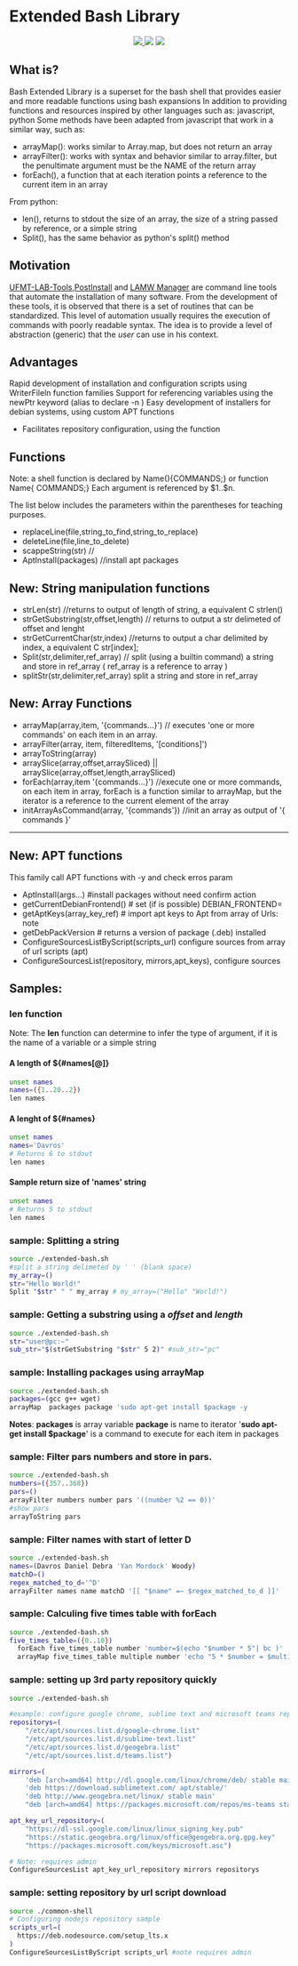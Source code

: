 # Extended Bash Library
<p align="center">
	  <a href="https://github.com/dosza/ext-bash/archive/master.zip"><img src="https://img.shields.io/badge/Release-v0.3.2-green"/> </a><img src="https://img.shields.io/badge/language-shell-blue"/> <a href="https://github.com/dosza/ext-bash/LICENSE.md"><img src="https://img.shields.io/github/license/dosza/ext-bash"/></a>
</p>

What is?
---
Bash Extended Library is a superset for the bash shell that provides easier and more readable functions using bash expansions
In addition to providing functions and resources inspired by other languages such as: javascript, python
Some methods have been adapted from javascript that work in a similar way, such as:
+ arrayMap(): works similar to Array.map, but does not return an array
+ arrayFilter(): works with syntax and behavior similar to array.filter, but the penultimate argument must be the NAME of the return array
+ forEach(), a function that at each iteration points a reference to the current item in an array

From python:
+ len(), returns to stdout the size of an array, the size of a string passed by reference, or a simple string
+ Split(), has the same behavior as python's split() method

Motivation 
---
[UFMT-LAB-Tools](https://github.com/dosza/ufmt-cua-lab-tools),[PostInstall](https://github.com/dosza/Linux-PostInstall) and [LAMW Manager](https://github.com/dosza/lamwmanager-linux) are command line tools that automate the installation of many software.
From the development of these tools, it is observed that there is a set of routines that can be standardized.
This level of automation usually requires the execution of commands with poorly readable syntax. 
The idea is to provide a level of abstraction (generic) that the *user* can use in his context.

Advantages
---
Rapid development of installation and configuration scripts using WriterFileln function families
Support for referencing variables using the newPtr keyword (alias to declare -n )
Easy development of installers for debian systems, using custom APT functions
+ Facilitates repository configuration, using the function

Functions
---
Note: a shell function is declared by Name(){COMMANDS;} or function Name{ COMMANDS;}
Each argument is referenced by \$1..\$n.

The list below includes the parameters within the parentheses for teaching purposes.
+ replaceLine(file,string_to_find,string_to_replace)
+ deleteLine(file,line_to_delete)
+ scappeString(str) //
+ AptInstall(packages) //install apt packages

New: String manipulation functions
---
+ strLen(str) //returns to output of length of string, a equivalent C strlen()
+ strGetSubstring(str,offset,length) // returns to output a str delimeted of offset and lenght
+ strGetCurrentChar(str,index) //returns to output a char delimited by index, a equivalent C str[index];
+ Split(str,delimiter,ref_array) // split (using a builtin command) a string and store in ref_array ( ref_array is a reference to array )
+ splitStr(str,delimiter,ref_array) split a string and store in ref_array

New: Array Functions
---
+ arrayMap(array,item, '{commands...}') // executes 'one or more commands' on each item in an array.
+ arrayFilter(array, item, filteredItems, '[conditions]')
+ arrayToString(array)
+ arraySlice(array,offset,arraySliced) || arraySlice(array,offset,length,arraySliced)
+ forEach(array,item '{commands...}') //execute one or more commands, on each item in array, forEach is a function similar to arrayMap, but the iterator is a reference to the current element of the array
+	initArrayAsCommand(array, '{commands'}) //init an array as output of '{ commands }'
---


New: APT functions
---
This family call APT functions with -y and check erros param
+ AptInstall(args...) #install packages without need confirm action
+ getCurrentDebianFrontend() # set (if is possible) DEBIAN_FRONTEND=
+ getAptKeys(array_key_ref) # import apt keys to Apt from array of Urls: note
+ getDebPackVersion # returns a version of package  (.deb) installed
+ ConfigureSourcesListByScript(scripts_url) configure sources from array of url scripts (apt)
+ ConfigureSourcesList(repository, mirrors,apt_keys), configure sources


## Samples:

### len function
Note: The **len** function can determine to infer the type of argument, if it is the name of a variable or a simple string


#### A length of ${#names[@]}
```bash
unset names
names=({1..20..2})
len names 
```
#### A lenght of ${#names}
```bash
unset names
names='Davros' 
# Returns 6 to stdout
len names
```
#### Sample return size of 'names' string
```bash
unset names
# Returns 5 to stdout
len names 
```
### sample: Splitting a string 
```bash
source ./extended-bash.sh
#split a string delimeted by ' ' (blank space)
my_array=()
str="Hello World!"
Split "$str" " " my_array # my_array=("Hello" "World!")
```

### sample: Getting a substring using a *offset* and *length*
```bash
source ./extended-bash.sh
str="user@pc:~"
sub_str="$(strGetSubstring "$str" 5 2)" #sub_str="pc"
```

### sample: Installing packages using arrayMap
```bash
source ./extended-bash.sh
packages=(gcc g++ wget)
arrayMap  packages package 'sudo apt-get install $package -y
```
**Notes**:
**packages** is array variable
**package** is name to iterator
'**sudo apt-get install $package**'  is a command to execute for each item in packages


### sample: Filter pars numbers and store in pars.
```bash
source ./extended-bash.sh
numbers=({357..368})
pars=()
arrayFilter numbers number pars '((number %2 == 0))'
#show pars
arrayToString pars
```

### sample: Filter names with start of letter D
```bash
source ./extended-bash.sh
names=(Davros Daniel Debra 'Yan Mordock' Woody)
matchD=()
regex_matched_to_d='^D'
arrayFilter names name matchD '[[ "$name" =~ $regex_matched_to_d ]]'
```

### sample: Calculing five times table with forEach
```bash
source ./extended-bash.sh
five_times_table=({0..10})
  forEach five_times_table number 'number=$(echo "$number * 5"| bc )'
  arrayMap five_times_table multiple number 'echo "5 * $number = $multiple"' #printing five times table
```

### sample: setting up 3rd party repository quickly

```bash
source ./extended-bash.sh

#example: configure google chrome, sublime text and microsoft teams repository!
repositorys=(
	"/etc/apt/sources.list.d/google-chrome.list"
	"/etc/apt/sources.list.d/sublime-text.list"
	"/etc/apt/sources.list.d/geogebra.list"
	"/etc/apt/sources.list.d/teams.list")

mirrors=(
	'deb [arch=amd64] http://dl.google.com/linux/chrome/deb/ stable main' 
	'deb https://download.sublimetext.com/ apt/stable/' 
	'deb http://www.geogebra.net/linux/ stable main'   
	"deb [arch=amd64] https://packages.microsoft.com/repos/ms-teams stable main")

apt_key_url_repository=(
	"https://dl-ssl.google.com/linux/linux_signing_key.pub"
	"https://static.geogebra.org/linux/office@geogebra.org.gpg.key"
	"https://packages.microsoft.com/keys/microsoft.asc")

# Note: requires admin
ConfigureSourcesList apt_key_url_repository mirrors repositorys
```

### sample: setting repository by url script download
```bash
source ./common-shell
# Configuring nodejs repository sample
scripts_url=(
  https://deb.nodesource.com/setup_lts.x 
)
ConfigureSourcesListByScript scripts_url #note requires admin 

